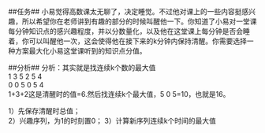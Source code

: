 ##任务##
小易觉得高数课太无聊了，决定睡觉。不过他对课上的一些内容挺感兴趣，所以希望你在老师讲到有趣的部分的时候叫醒他一下。你知道了小易对一堂课每分钟知识点的感兴趣程度，并以分数量化，以及他在这堂课上每分钟是否会睡着，你可以叫醒他一次，这会使得他在接下来的k分钟内保持清醒。你需要选择一种方案最大化小易这堂课听到的知识点分值。

##分析##
分析：其实就是找连续k个数的最大值   
1 3 5 2 5 4   
0 0 5 0 5 4   
1+3+2这是清醒时的值=6.然后找连续k个最大值，5 0 5=10，也就是16。   

1）先保存清醒时总值；  
2）兴趣序列，为1的时刻置0； 
3）计算新序列连续k个时间的最大值
